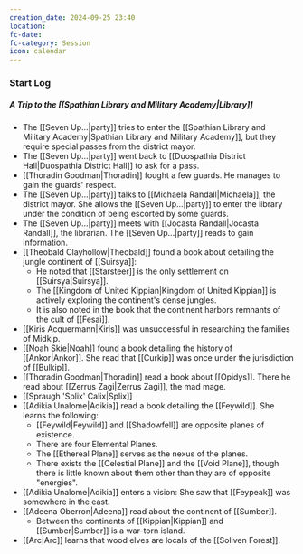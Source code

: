 ```yaml
---
creation_date: 2024-09-25 23:40
location: 
fc-date: 
fc-category: Session
icon: calendar
---
```

### Start Log
##### A Trip to the [[Spathian Library and Military Academy|Library]]
- The [[Seven Up...|party]] tries to enter the [[Spathian Library and Military Academy|Spathian Library and Military Academy]], but they require special passes from the district mayor.
- The [[Seven Up...|party]] went back to [[Duospathia District Hall|Duospathia District Hall]] to ask for a pass.
- [[Thoradin Goodman|Thoradin]] fought a few guards. He manages to gain the guards' respect.
- The [[Seven Up...|party]] talks to [[Michaela Randall|Michaela]], the district mayor. She allows the [[Seven Up...|party]] to enter the library under the condition of being escorted by some guards.
- The [[Seven Up...|party]] meets with [[Jocasta Randall|Jocasta Randall]], the librarian. The [[Seven Up...|party]] reads to gain information.
- [[Theobald Clayhollow|Theobald]] found a book about detailing the jungle continent of [[Suirsya]]: 
	- He noted that [[Starsteer]] is the only settlement on [[Suirsya|Suirsya]].
	- The [[Kingdom of United Kippian|Kingdom of United Kippian]] is actively exploring the continent's dense jungles.
	- It is also noted in the book that the continent harbors remnants of the cult of [[Fesai]].
- [[Kiris Acquermann|Kiris]] was unsuccessful in researching the families of Midkip.
- [[Noah Skie|Noah]] found a book detailing the history of [[Ankor|Ankor]]. She read that [[Curkip]] was once under the jurisdiction of [[Bulkip]].
- [[Thoradin Goodman|Thoradin]] read a book about [[Opidys]]. There he read about [[Zerrus Zagi|Zerrus Zagi]], the mad mage.
- [[Spraugh 'Splix' Calix|Splix]] 
- [[Adikia Unalome|Adikia]] read a book detailing the [[Feywild]]. She learns the following:
	- [[Feywild|Feywild]] and [[Shadowfell]] are opposite planes of existence.
	- There are four Elemental Planes.
	- The [[Ethereal Plane]] serves as the nexus of the planes.
	- There exists the [[Celestial Plane]] and the [[Void Plane]], though there is little known about them other than they are of opposite "energies".
- [[Adikia Unalome|Adikia]] enters a vision: She saw that [[Feypeak]] was somewhere in the east.
- [[Adeena Oberron|Adeena]] read about the continent of [[Sumber]].
	- Between the continents of [[Kippian|Kippian]] and [[Sumber|Sumber]] is a war-torn island.
- [[Arc|Arc]] learns that wood elves are locals of the [[Soliven Forest]].